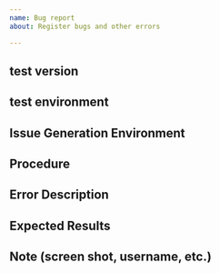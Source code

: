 ```yaml
---
name: Bug report
about: Register bugs and other errors

---
```


## test version



## test environment



## Issue Generation Environment



## Procedure



## Error Description



## Expected Results



## Note (screen shot, username, etc.)
